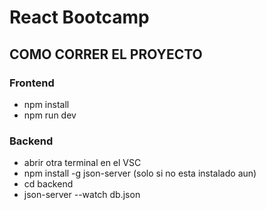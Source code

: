 # React Bootcamp

## COMO CORRER EL PROYECTO

### Frontend

- npm install
- npm run dev

### Backend

- abrir otra terminal en el VSC
- npm install -g json-server (solo si no esta instalado aun)
- cd backend
- json-server --watch db.json

